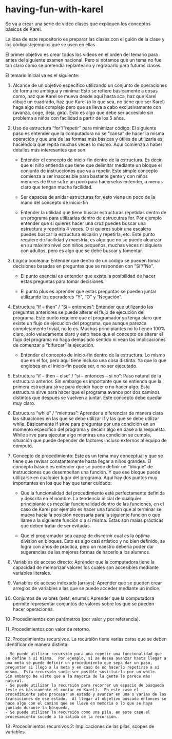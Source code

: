 ﻿# having-fun-with-karel

Se va a crear una serie de video clases que expliquen los conceptos básicos de Karel.

La idea de este repositorio es preparar las clases con el guión de la clase y los códigos/ejemplos que se usen en ellas

El primer objetivo es crear todos los videos en el orden del temario para antes del siguiente examen nacional. Pero si notamos que un tema no fue tan claro como se pretendía replantearlo y regrabarlo para futuras clases.

El temario inicial va es el siguiente:

 1. Alcance de un objetivo específico utilizando un conjunto de operaciones de forma no ambigua y mínima:  Esto se refiere básicamente a cosas como, haz que Karel se mueva desde aquí hasta aca, haz que Karel dibuje un cuadrado, haz que Karel (o lo que sea, no tiene que ser Karel) haga algo más complejo pero que se lleva a cabo exclusivamente con (avanza, coge, deja, gira).  Esto es algo que debe ser accesible sin problema a niños con facilidad a partir de los 5 años.

1. Uso de estructura “for”/”repetir” para minimizar código:  El siguiente paso es entender que la computadora no se “cansa” de hacer la misma operación y que una de las formas más básicas y útiles de utilizarla es haciéndola que repita muchas veces lo mismo.  Aquí comienza a haber detalles más interesantes que son:

    - Entender el concepto de inicio-fin dentro de la estructura.  Es decir, que el niño entienda que tiene que delimitar mediante un bloque el conjunto de instrucciones que va a repetir.  Este simple concepto comienza a ser inaccesible para bastante gente y con niños menores de 9 se sufre un poco para hacérselos entender, a menos claro que tengan mucha facilidad.

    - Ser capaces de anidar estructuras for, esto viene un poco de la mano del concepto de inicio-fin

    - Entender la utilidad que tiene buscar estructuras repetidas dentro de un programa para utilizarlas dentro de estrucutras for.  Por ejemplo entender que si quieres hacer una cruz puedes buscar una estructura y repetirla 4 veces.  O si quieres subir una escalera puedes buscar la estructura escalón y repetirla, etc.  Este punto requiere de facilidad y maestría, es algo que no se puede alcanzar en su máximo nivel con niños pequeños, muchas veces ni siquiera con adultos, pero es algo que se debe buscar y fomentar.

2. Lógica booleana: Entender que dentro de un código se pueden tomar decisiones basadas en preguntas que se responden con “Sí”/”No”.  

    - El punto esencial es entender que existe la posibilidad de hacer estas preguntas para tomar decisiones.

    - El punto plus es aprender que estas preguntas se pueden juntar utilizando los operadores “Y”, “O”  y “Negación”.

3. Estructura “If – then” / “Si – entonces”:  Entender que utilizando las preguntas anteriores se puede alterar el flujo de ejecución del programa.  Este punto requiere que el programador ya tenga claro que existe un flujo de ejecución del programa, que aunque parezca completamente trivial, no lo es.  Muchos principiantes no lo tienen 100% claro, solo veladamente claro y esto hace que el concepto de alterar el flujo del programa no haga demasiado sentido ni vean las implicaciones de comenzar a “bifurcar” la ejecución.

    - Entender el concepto de inicio-fin dentro de la estructura.  Lo mismo que en el for, pero aquí tiene incluso una cosa distinta.  Ya que lo que englobes en el inicio-fin puede ser, o no ser ejecutado. 

4. Estructura “if – then – else” / “si – entonces – si no”:  Paso natural de la estructura anterior.  Sin embargo es importante que se entienda que la primera estructura sirve para decidir hacer o no hacer algo.  Esta estructura  sirve para hacer que el programa avance por dos caminos distintos que después se vuelven a juntar.  Este concepto debe quedar muy claro.

5. Estructura “while” / “mientras”:  Aprender a diferenciar de manera clara las situaciones en las que se debe utilizar if y las que se debe utilizar while.  Básicamente if sirve para preguntar por una condición en un momento específico del programa y decidir algo en base a la respuesta.  While sirve para ejecutar algo mientras una condición se cumpla, situación que puede depender de factores incluso externos al equipo de cómputo.

6. Concepto de procedimiento: Este es un tema muy conceptual y que se tiene que revisar constantemente hasta llegar a niños grandes.  El concepto básico es entender que se puede definir un “bloque” de instrucciones que desempeñan una función.  Y que ese bloque puede utilizarse en cualquier lugar del programa.  Aquí hay dos puntos muy importantes en los que hay que tener cuidado:

    - Que la funcionalidad del procedimiento esté perfectamente definida y descrita en el nombre.  La tendencia inicial de cualquier principiante es mezclar funcionalidad dentro de las funciones, en el caso de Karel por ejemplo es hacer una función que al terminar se mueva hacia la posición necesaria para la siguiente función o que llame a la siguiente función o a sí misma.  Estas son malas prácticas que deben tratar de ser evitadas.

    - Que el programador sea capaz de discernir cual es la óptima división  en bloques.  Esto es algo casi artístico y no bien definido, se logra con años de práctica, pero un maestro debería poder dar sugerencias de las mejores formas de hacerlo a los alumnos.

7. Variables de acceso directo:  Aprender que la computadora tiene la capacidad de memorizar valores los cuales son accesibles mediante variables literales.

8. Variables de acceso indexado [arrays]:  Aprender que se pueden crear arreglos de variables a las que se puede acceder mediante un índice.

9. Conjuntos de valores (sets, enums): Aprender que la computadora permite representar conjuntos de valores sobre los que se pueden hacer operaciones.

10 .Procedimientos con parámetros (por valor y por referencia).

11 .Procedimientos con valor de retorno.

12 .Procedimientos recursivos.  La recursión tiene varias caras que se deben identificar de manera distinta:

    - Se puede utilizar recursión para una repetir una funcionalidad que se define a sí misma.  Por ejemplo, si se desea avanzar hasta llegar a una meta se puede definir un procedimiento que sepa dar un paso, preguntar si llegó a la meta y en caso de no hacerlo repetirse a sí mismo.  Esta recursión suele ser posible sustituirla por un while.  Sin embargo he visto que a la mayoría de la gente le parece más natural.
    - Se puede utilizar la recursión para recorrer un espacio de búsqueda (este es básicamente el contar en Karel).  En este caso el procedimiento sabe procesar un estado y avanzar en una o varias de las transiciones de ese estado.  Al llegar al objetivo buscado entonces se hace algo con el camino que se lleve en memoria o lo que se haya juntado durante la búsqueda.
    - Se puede utilizar la recursión como una pila, en este caso el procesamiento sucede a la salida de la recursión.

13 .Procedimientos recursivos 2: Implicaciones de las pilas, scopes de variables.




